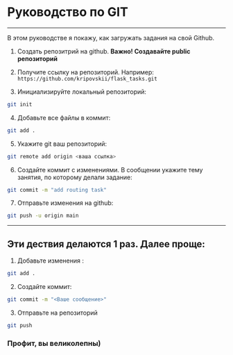 # Руководство по GIT
---
В этом руководстве я покажу, как загружать задания на свой Github.

1. Создать репозитрий на github. **Важно! Создавайте public репозиторий**
2. Получите ссылку на репозиторий. Например:
```https://github.com/kripovskii/flask_tasks.git```

3. Инициализируйте локальный репозиторий:
```bash
git init
```
4. Добавьте все файлы в коммит:
```bash
git add .
```
5. Укажите git ваш репозиторий:
```bash
git remote add origin <ваша ссылка>
```
6. Создайте коммит с изменениями. В сообщении укажите тему занятия, по которому делали задание:
```bash
git commit -m "add routing task"
```
7. Отправьте изменения на github:
```bash
git push -u origin main
```
---
## Эти дествия делаются 1 раз. Далее проще:

1. Добавьте изменения :
```bash
git add .
```
2. Создайте коммит:
```bash
git commit -m "<Ваше сообщение>"
```
3. Отправьте на репозиторий 
```bash
git push
```
### Профит, вы великолепны)
